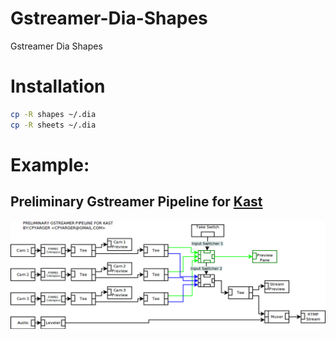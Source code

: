 # Gstreamer-Dia-Shapes
Gstreamer Dia Shapes

# Installation
```BASH
cp -R shapes ~/.dia
cp -R sheets ~/.dia
```

# Example:
## Preliminary Gstreamer Pipeline for [Kast](https://github.com/cpyarger/kast)
![Preliminary Gstreamer Pipeline](https://raw.githubusercontent.com/cpyarger/kast/master/Preliminary%20Gstreamer%20Pipeline.png)
